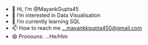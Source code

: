 - 👋 Hi, I’m @MayankGupta45
- 👀 I’m interested in Data Visualisation
- 🌱 I’m currently learning SQL
- 📫 How to reach me ...mayankkgupta450@gmail.com
- 😄 Pronouns: ...He/Him
<!---
MayankGupta45/MayankGupta45 is a ✨ special ✨ repository because its `README.md` (this file) appears on your GitHub profile.
You can click the Preview link to take a look at your changes.
--->
